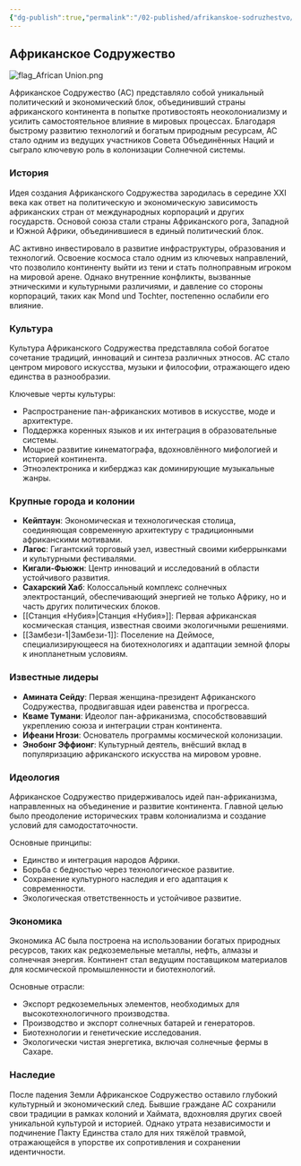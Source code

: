 ```yaml
---
{"dg-publish":true,"permalink":"/02-published/afrikanskoe-sodruzhestvo/","tags":["фракция"]}
---
```


## Африканское Содружество

![flag_African Union.png](/img/user/09.%20files/flag_African%20Union.png)

Африканское Содружество (АС) представляло собой уникальный политический и экономический блок, объединивший страны африканского континента в попытке противостоять неоколониализму и усилить самостоятельное влияние в мировых процессах. Благодаря быстрому развитию технологий и богатым природным ресурсам, АС стало одним из ведущих участников Совета Объединённых Наций и сыграло ключевую роль в колонизации Солнечной системы.

### История

Идея создания Африканского Содружества зародилась в середине XXI века как ответ на политическую и экономическую зависимость африканских стран от международных корпораций и других государств. Основой союза стали страны Африканского рога, Западной и Южной Африки, объединившиеся в единый политический блок.

АС активно инвестировало в развитие инфраструктуры, образования и технологий. Освоение космоса стало одним из ключевых направлений, что позволило континенту выйти из тени и стать полноправным игроком на мировой арене. Однако внутренние конфликты, вызванные этническими и культурными различиями, и давление со стороны корпораций, таких как Mond und Tochter, постепенно ослабили его влияние.

### Культура

Культура Африканского Содружества представляла собой богатое сочетание традиций, инноваций и синтеза различных этносов. АС стало центром мирового искусства, музыки и философии, отражающего идею единства в разнообразии.

Ключевые черты культуры:

- Распространение пан-африканских мотивов в искусстве, моде и архитектуре.
- Поддержка коренных языков и их интеграция в образовательные системы.
- Мощное развитие кинематографа, вдохновлённого мифологией и историей континента.
- Этноэлектроника и киберджаз как доминирующие музыкальные жанры.

### Крупные города и колонии

- **Кейптаун**: Экономическая и технологическая столица, соединяющая современную архитектуру с традиционными африканскими мотивами.
- **Лагос**: Гигантский торговый узел, известный своими киберрынками и культурными фестивалями.
- **Кигали-Фьюжн**: Центр инноваций и исследований в области устойчивого развития.
- **Сахарский Хаб**: Колоссальный комплекс солнечных электростанций, обеспечивающий энергией не только Африку, но и часть других политических блоков.
- [[Станция «Нубия»\|Станция «Нубия»]]: Первая африканская космическая станция, известная своими экологичными решениями.
- [[Замбези-1\|Замбези-1]]: Поселение на Деймосе, специализирующееся на биотехнологиях и адаптации земной флоры к инопланетным условиям.

### Известные лидеры

- **Амината Сейду**: Первая женщина-президент Африканского Содружества, продвигавшая идеи равенства и прогресса.
- **Кваме Тумани**: Идеолог пан-африканизма, способствовавший укреплению союза и интеграции стран континента.
- **Ифеани Нгози**: Основатель программы космической колонизации.
- **Энобонг Эффионг**: Культурный деятель, внёсший вклад в популяризацию африканского искусства на мировом уровне.

### Идеология

Африканское Содружество придерживалось идей пан-африканизма, направленных на объединение и развитие континента. Главной целью было преодоление исторических травм колониализма и создание условий для самодостаточности.

Основные принципы:

- Единство и интеграция народов Африки.
- Борьба с бедностью через технологическое развитие.
- Сохранение культурного наследия и его адаптация к современности.
- Экологическая ответственность и устойчивое развитие.

### Экономика

Экономика АС была построена на использовании богатых природных ресурсов, таких как редкоземельные металлы, нефть, алмазы и солнечная энергия. Континент стал ведущим поставщиком материалов для космической промышленности и биотехнологий.

Основные отрасли:

- Экспорт редкоземельных элементов, необходимых для высокотехнологичного производства.
- Производство и экспорт солнечных батарей и генераторов.
- Биотехнологии и генетические исследования.
- Экологически чистая энергетика, включая солнечные фермы в Сахаре.

### Наследие

После падения Земли Африканское Содружество оставило глубокий культурный и экономический след. Бывшие граждане АС сохранили свои традиции в рамках колоний и Хаймата, вдохновляя других своей уникальной культурой и историей. Однако утрата независимости и подчинение Пакту Единства стало для них тяжёлой травмой, отражающейся в упорстве их сопротивления и сохранении идентичности.